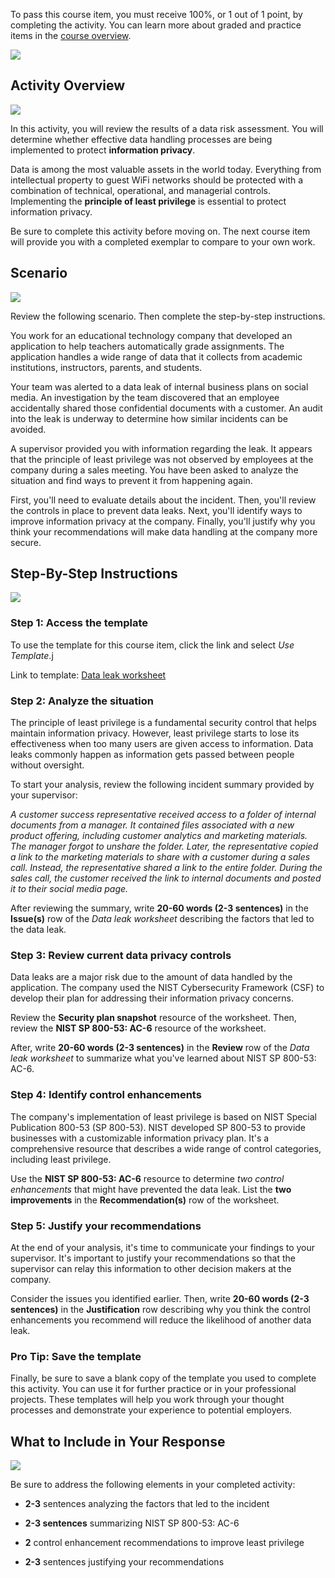 To pass this course item, you must receive 100%, or 1 out of 1 point, by completing the activity. You can learn more about graded and practice items in the [course overview](https://www.coursera.org/learn/assets-threats-and-vulnerabilities/supplement/ChT4c/course-5-overview).

![](https://d3c33hcgiwev3.cloudfront.net/imageAssetProxy.v1/4s8y-pdKT4KkEtkYofMl9A_304a447c33ed41108ee2b23eb1747ff1_ui2miI8qY1B-NKW6lVbAmCjQ1CWaG-ognegevTLktkbGmn65aLZl6n0r0GrRm4ULigVLZkESEVFnXYFIo3AXVdyz7z1256qQxjDjmZUf5T4bQbwkym9lq1QYfqgW8b5r0_wYiqLPWuUWPu1mjBxCst2qMPsmEX18Wvj7BW-DUSIXARdcl34ymKngOJfADA?expiry=1716681600000&hmac=qy2L0BLs5_yw_bBpnUGa2EhRim8EMTH4wnpd6tns5Ik)

## Activity Overview

![](https://d3c33hcgiwev3.cloudfront.net/imageAssetProxy.v1/GZJPdePzT5S2nywmlh8KXQ_c14d1a97368d41e6afc32d5e567d94f1_1hADS6NFVgTJBp11Cplj_D56lCJdP06MphY55HYTNFgwEbirEHVGQ70YY-UW-hTzlW6Q1IDvTum7oO-_ShfF70aSdwR5QH2TXSThwVA9LX7DeASfN75uhzXJaNGdkyg_QEcnuaN6i4jskU7GnD-wORk4NbX6px3DllkmXcBCoBfECBYPZNv4c5B6UoaOdA?expiry=1716681600000&hmac=GCkReH-nWLQ2QULKZXVU_aYCT7BLpKTapcl1DHc53yo)

In this activity, you will review the results of a data risk assessment. You will determine whether effective data handling processes are being implemented to protect **information privacy**.

Data is among the most valuable assets in the world today. Everything from intellectual property to guest WiFi networks should be protected with a combination of technical, operational, and managerial controls. Implementing the **principle of least privilege** is essential to protect information privacy.

Be sure to complete this activity before moving on. The next course item will provide you with a completed exemplar to compare to your own work.

## Scenario

![](https://d3c33hcgiwev3.cloudfront.net/imageAssetProxy.v1/6JOjTQBqRgSUviwOdPTvPA_733bfb4d008f418685735f8fbeff50f1_OGhroG2lgLt2m-VB3Avu_xo-L3u7u92ZxCymqaR3qBLWRTHKToMqNXcHwrfjK5CvIcam5UVJbVYxeuVkHhMQ48qJpprbpkR69JxA-Xa7Bg8YuR8xWZIdvEaYdT0dvUSiL5pUwKomU0tCB0itAmCxhGrmiv1HPNpsq0WSTn41OYsE2hG262vvatRFjAEiVA?expiry=1716681600000&hmac=7ITMMGGLvBTBIX9gmglhpYQT2AYyXFaGNCjUKo868Mg)

Review the following scenario. Then complete the step-by-step instructions.

You work for an educational technology company that developed an application to help teachers automatically grade assignments. The application handles a wide range of data that it collects from academic institutions, instructors, parents, and students.

Your team was alerted to a data leak of internal business plans on social media. An investigation by the team discovered that an employee accidentally shared those confidential documents with a customer. An audit into the leak is underway to determine how similar incidents can be avoided.

A supervisor provided you with information regarding the leak. It appears that the principle of least privilege was not observed by employees at the company during a sales meeting. You have been asked to analyze the situation and find ways to prevent it from happening again.

First, you'll need to evaluate details about the incident. Then, you'll review the controls in place to prevent data leaks. Next, you'll identify ways to improve information privacy at the company. Finally, you'll justify why you think your recommendations will make data handling at the company more secure.

## Step-By-Step Instructions

![](https://d3c33hcgiwev3.cloudfront.net/imageAssetProxy.v1/7mCgEdqFSf-A11pJHYjnhA_e57b377042e0442eb69111943c6378f1_OGhroG2lgLt2m-VB3Avu_xo-L3u7u92ZxCymqaR3qBLWRTHKToMqNXcHwrfjK5CvIcam5UVJbVYxeuVkHhMQ48qJpprbpkR69JxA-Xa7Bg8YuR8xWZIdvEaYdT0dvUSiL5pUwKomU0tCB0itAmCxhGrmiv1HPNpsq0WSTn41OYsE2hG262vvatRFjAEiVA?expiry=1716681600000&hmac=H2G_uybxe3XP2v3sDABTEKxucWVkrEVa4PM9d3Nt26g)

### **Step 1: Access the template**

To use the template for this course item, click the link and select _Use Template_.j 

Link to template: [Data leak worksheet](https://docs.google.com/document/d/1677CNrxn-Ap6oFX-OY0r23yoPQq46wPWZQmZus28oDo/template/preview?resourcekey=0-gr_UkcEPsUVSOMNRLyS8aw)

### Step 2: Analyze the situation

The principle of least privilege is a fundamental security control that helps maintain information privacy. However, least privilege starts to lose its effectiveness when too many users are given access to information. Data leaks commonly happen as information gets passed between people without oversight.

To start your analysis, review the following incident summary provided by your supervisor:

_A customer success representative received access to a folder of internal documents from a manager. It contained files associated with a new product offering, including customer analytics and marketing materials. The manager forgot to unshare the folder. Later, the representative copied a link to the marketing materials to share with a customer during a sales call. Instead, the representative shared a link to the entire folder. During the sales call, the customer received the link to internal documents and posted it to their social media page._

After reviewing the summary, write **20-60 words (2-3 sentences)** in the **Issue(s)** row of the _Data leak worksheet_ describing the factors that led to the data leak.  

### Step 3: Review current data privacy controls

Data leaks are a major risk due to the amount of data handled by the application. The company used the NIST Cybersecurity Framework (CSF) to develop their plan for addressing their information privacy concerns.

Review the **Security plan snapshot** resource of the worksheet. Then, review the **NIST SP 800-53: AC-6** resource of the worksheet.

After, write **20-60 words (2-3 sentences)** in the **Review** row of the _Data leak worksheet_ to summarize what you've learned about NIST SP 800-53: AC-6.

### Step 4: Identify control enhancements

The company's implementation of least privilege is based on NIST Special Publication 800-53 (SP 800-53). NIST developed SP 800-53 to provide businesses with a customizable information privacy plan. It's a comprehensive resource that describes a wide range of control categories, including least privilege.

Use the **NIST SP 800-53: AC-6** resource to determine _two control enhancements_ that might have prevented the data leak. List the **two improvements** in the **Recommendation(s)** row of the worksheet.

### Step 5: Justify your recommendations

At the end of your analysis, it's time to communicate your findings to your supervisor. It's important to justify your recommendations so that the supervisor can relay this information to other decision makers at the company.

Consider the issues you identified earlier. Then, write **20-60 words (2-3 sentences)** in the **Justification** row describing why you think the control enhancements you recommend will reduce the likelihood of another data leak.

### **Pro Tip: Save the template**

Finally, be sure to save a blank copy of the template you used to complete this activity. You can use it for further practice or in your professional projects. These templates will help you work through your thought processes and demonstrate your experience to potential employers.

## What to Include in Your Response

![](https://d3c33hcgiwev3.cloudfront.net/imageAssetProxy.v1/VPpF-RY6TXWoe0LVUnDfdQ_3557770b6c7b4d109f1fdc6e3a525ff1_B_6M6QJf0h18GIIdqT_8OZ1E6dE2sb_QJDa-5dzl0BLERByJZh2AZv6BWF-ADaFdcacR0ldNgVKT9QM2VqXFzGa9UvZDp7G1KeAYJurs0_mCVdgaKJz9Jz6dX_Qtqx-LANCahCV5lmvhQG1o7i-NYhc?expiry=1716681600000&hmac=qI4zkxkeCh2cAb6x33rkv-Y4JnX30OsjyDYd7CF9JiY)

Be sure to address the following elements in your completed activity: 

- **2-3** sentences analyzing the factors that led to the incident
    
- **2-3 sentences** summarizing NIST SP 800-53: AC-6
    
- **2** control enhancement recommendations to improve least privilege 
    
- **2-3** sentences justifying your recommendations